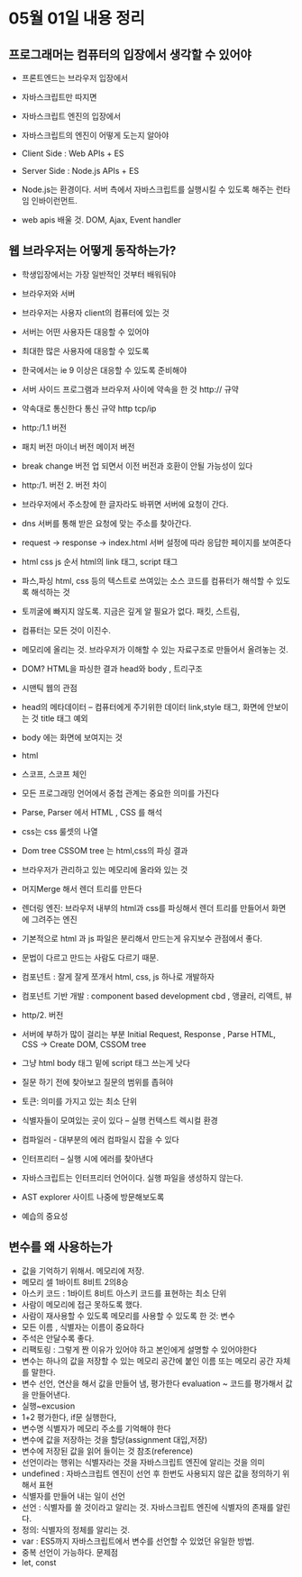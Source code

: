 # 05월 01일 내용 정리

## 프로그래머는 컴퓨터의 입장에서 생각할 수 있어야
- 프론트엔드는 브라우저 입장에서
- 자바스크립트만 따지면
- 자바스크립트 엔진의 입장에서
- 자바스크립트의 엔진이 어떻게 도는지 알아야
- Client Side : Web APIs + ES
- Server Side : Node.js APIs + ES
- Node.js는 환경이다. 서버 측에서 자바스크립트를 실행시킬 수 있도록 해주는 런타임 인바이런먼트.

- web apis 배울 것. DOM, Ajax, Event handler

## 웹 브라우저는 어떻게 동작하는가?
- 학생입장에서는 가장 일반적인 것부터 배워둬야
- 브라우저와 서버
- 브라우저는 사용자 client의 컴퓨터에 있는 것
- 서버는 어떤 사용자든 대응할 수 있어야
- 최대한 많은 사용자에 대응할 수 있도록
- 한국에서는 ie 9 이상은 대응할 수 있도록 준비해야
- 서버 사이드 프로그램과 브라우저 사이에 약속을 한 것 http:// 규약
- 약속대로 통신한다 통신 규약 http tcp/ip
- http:/1.1 버전
- 패치 버전 마이너 버전 메이저 버전
- break change 버전 업 되면서 이전 버전과 호환이 안될 가능성이 있다
- http:/1. 버전 2. 버전 차이
- 브라우저에서 주소창에 한 글자라도 바뀌면 서버에 요청이 간다.
- dns 서버를 통해 받은 요청에 맞는 주소를 찾아간다.
- request -> response -> index.html 서버 설정에 따라 응답한 페이지를 보여준다
- html css js 순서 html의 link 태그, script 태그
- 파스,파싱 html, css 등의 텍스트로 쓰여있는 소스 코드를 컴퓨터가 해석할 수 있도록 해석하는 것
- 토끼굴에 빠지지 않도록. 지금은 깊게 알 필요가 없다. 패킷, 스트림,
- 컴퓨터는 모든 것이 이진수.
- 메모리에 올리는 것. 브라우저가 이해할 수 있는 자료구조로 만들어서 올려놓는 것.
- DOM? HTML을 파싱한 결과 head와 body , 트리구조
- 시맨틱 웹의 관점
- head의 메타데이터 – 컴퓨터에게 주기위한 데이터 link,style 태그, 화면에 안보이는 것 title 태그 예외
- body 에는 화면에 보여지는 것
- html
- 스코프, 스코프 체인
- 모든 프로그래밍 언어에서 중첩 관계는 중요한 의미를 가진다
- Parse, Parser 에서 HTML , CSS 를 해석
- css는 css 룰셋의 나열
- Dom tree CSSOM tree 는 html,css의 파싱 결과
- 브라우저가 관리하고 있는 메모리에 올라와 있는 것
- 머지Merge 해서 렌더 트리를 만든다
- 렌더링 엔진: 브라우저 내부의 html과 css를 파싱해서 렌더 트리를 만들어서 화면에 그려주는 엔진
- 기본적으로 html 과 js 파일은 분리해서 만드는게 유지보수 관점에서 좋다. 
- 문법이 다르고 만드는 사람도 다르기 때문.
- 컴포넌트 : 잘게 잘게 쪼개서 html, css, js 하나로 개발하자
- 컴포넌트 기반 개발 : component based development cbd , 앵귤러, 리액트, 뷰
- http/2. 버전
- 서버에 부하가 많이 걸리는 부분 Initial Request, Response , Parse HTML, CSS -> Create DOM, CSSOM tree
- 그냥 html body 태그 밑에 script 태그 쓰는게 낫다
- 질문 하기 전에 찾아보고 질문의 범위를 좁혀야

- 토큰: 의미를 가지고 있는 최소 단위
- 식별자들이 모여있는 곳이 있다 – 실행 컨텍스트 렉시컬 환경

- 컴파일러 - 대부분의 에러 컴파일시 잡을 수 있다
- 인터프리터 – 실행 시에 에러를 찾아낸다
- 자바스크립트는 인터프리터 언어이다. 실행 파일을 생성하지 않는다.
- AST explorer 사이트 나중에 방문해보도록
- 예습의 중요성

## 변수를 왜 사용하는가
- 값을 기억하기 위해서. 메모리에 저장.
- 메모리 셀 1바이트 8비트 2의8승
- 아스키 코드 : 1바이트 8비트 아스키 코드를 표현하는 최소 단위
- 사람이 메모리에 접근 못하도록 했다.
- 사람이 재사용할 수 있도록 메모리를 사용할 수 있도록 한 것: 변수
- 모든 이름 , 식별자는 이름이 중요하다
- 주석은 안달수록 좋다.
- 리팩토링 : 그렇게 짠 이유가 있어야 하고 본인에게 설명할 수 있어야한다
- 변수는 하나의 값을 저장할 수 있는 메모리 공간에 붙인 이름 또는 메모리 공간 자체를 말한다.
- 변수 선언, 연산을 해서 값을 만들어 냄, 평가한다 evaluation ~ 코드를 평가해서 값을 만들어낸다.
- 실행~excusion
- 1+2 평가한다, if문 실행한다, 
- 변수명 식별자가 메모리 주소를 기억해야 한다
- 변수에 값을 저장하는 것을 할당(assignment 대입,저장)
- 변수에 저장된 값을 읽어 들이는 것 참조(reference) 
- 선언이라는 행위는 식별자라는 것을 자바스크립트 엔진에 알리는 것을 의미
- undefined : 자바스크립트 엔진이 선언 후 한번도 사용되지 않은 값을 정의하기 위해서 표현
- 식별자를 만들어 내는 일이 선언
- 선언 : 식별자를 쓸 것이라고 알리는 것. 자바스크립트 엔진에 식별자의 존재를 알린다.
- 정의: 식별자의 정체를 알리는 것. 
- var : ES5까지 자바스크립트에서 변수를 선언할 수 있었던 유일한 방법. 
- 중복 선언이 가능하다. 문제점
- let, const


